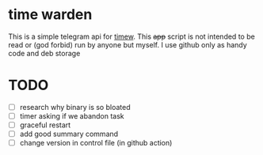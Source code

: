 # time warden

This is a simple telegram api for [timew](https://timewarrior.net).
This <s>app</s> script is not intended to be read or (god forbid) run by anyone but myself. I use github only as handy code and deb storage

# TODO
- [ ] research why binary is so bloated
- [ ] timer asking if we abandon task
- [ ] graceful restart
- [ ] add good summary command
- [ ] change version in control file (in github action)
